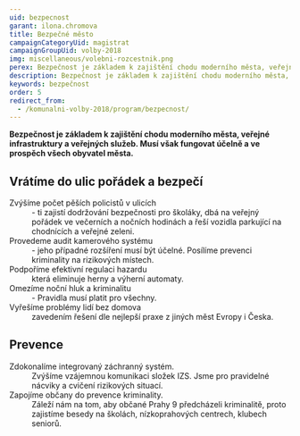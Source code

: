 ```yaml
---
uid: bezpecnost
garant: ilona.chromova
title: Bezpečné město
campaignCategoryUid: magistrat
campaignGroupUid: volby-2018
img: miscellaneous/volebni-rozcestnik.png
perex: Bezpečnost je základem k zajištění chodu moderního města, veřejné infrastruktury a veřejných služeb. Musí však fungovat účelně a ve prospěch všech obyvatel města.
description: Bezpečnost je základem k zajištění chodu moderního města, veřejné infrastruktury a veřejných služeb. Musí však fungovat účelně a ve prospěch všech obyvatel města.
keywords: bezpečnost
order: 5
redirect_from:
  - /komunalni-volby-2018/program/bezpecnost/
---
```


**Bezpečnost je základem k zajištění chodu moderního města, veřejné infrastruktury a veřejných služeb. Musí však fungovat účelně a ve prospěch všech obyvatel města.**

## Vrátíme do ulic pořádek a bezpečí

<dl class="c-program-key-point-list">
    <dt>Zvýšíme počet pěších policistů v ulicích<dt>
	<dd>- ti zajistí dodržování bezpečnosti pro školáky, dbá na veřejný pořádek ve večerních a nočních hodinách a řeší vozidla parkující na chodnících a veřejné zeleni.</dd>
	<dt>Provedeme audit kamerového systému</dt>
	<dd>- jeho případné rozšíření musí být účelné. Posílíme prevenci kriminality na rizikových místech.</dd>
	<dt>Podpoříme efektivní regulaci hazardu</dt>
	<dd>která eliminuje herny a výherní automaty.</dd>
    <dt>Omezíme noční hluk a kriminalitu</dt>
	<dd>- Pravidla musí platit pro všechny.</dd>
    <dt>Vyřešíme problémy lidí bez domova</dt>
	<dd>zavedením řešení dle nejlepší praxe z jiných měst Evropy i Česka.</dd>
</dl>

## Prevence

<dl class="c-program-key-point-list">
    <dt>Zdokonalíme integrovaný záchranný systém.</dt>
    <dd>Zvýšíme vzájemnou komunikaci složek IZS. Jsme pro pravidelné nácviky a cvičení rizikových situací.</dt>
    <dt>Zapojíme občany do prevence kriminality.</dt>
    <dd>Záleží nám na tom, aby občané Prahy 9 předcházeli kriminalitě, proto zajistíme besedy na školách, nízkoprahových centrech, klubech seniorů.</dd>
</dl>